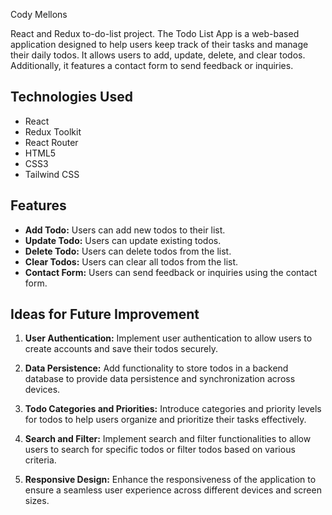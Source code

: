 Cody Mellons


 React and Redux to-do-list project.
 The Todo List App is a web-based application designed to help users keep track of their tasks and manage their daily todos. It allows users to add, update, delete, and clear todos. Additionally, it features a contact form to send feedback or inquiries.


## Technologies Used

- React
- Redux Toolkit
- React Router
- HTML5
- CSS3
- Tailwind CSS

## Features

- **Add Todo:** Users can add new todos to their list.
- **Update Todo:** Users can update existing todos.
- **Delete Todo:** Users can delete todos from the list.
- **Clear Todos:** Users can clear all todos from the list.
- **Contact Form:** Users can send feedback or inquiries using the contact form.

## Ideas for Future Improvement

1. **User Authentication:** Implement user authentication to allow users to create accounts and save their todos securely.
   
2. **Data Persistence:** Add functionality to store todos in a backend database to provide data persistence and synchronization across devices.
   
3. **Todo Categories and Priorities:** Introduce categories and priority levels for todos to help users organize and prioritize their tasks effectively.
   
4. **Search and Filter:** Implement search and filter functionalities to allow users to search for specific todos or filter todos based on various criteria.

5. **Responsive Design:** Enhance the responsiveness of the application to ensure a seamless user experience across different devices and screen sizes.
